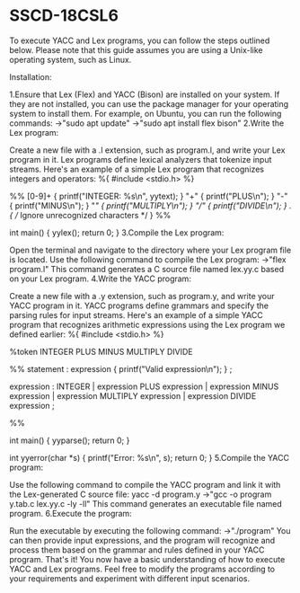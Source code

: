 # SSCD-18CSL6
To execute YACC and Lex programs, you can follow the steps outlined below. Please note that this guide assumes you are using a Unix-like operating system, such as Linux.

Installation:

1.Ensure that Lex (Flex) and YACC (Bison) are installed on your system. If they are not installed, you can use the package manager for your operating system to install them. For example, on Ubuntu, you can run the following commands:
->"sudo apt update"
->"sudo apt install flex bison"
2.Write the Lex program:

Create a new file with a .l extension, such as program.l, and write your Lex program in it. Lex programs define lexical analyzers that tokenize input streams.
Here's an example of a simple Lex program that recognizes integers and operators:
%{
#include <stdio.h>
%}

%%
[0-9]+    { printf("INTEGER: %s\n", yytext); }
"+"       { printf("PLUS\n"); }
"-"       { printf("MINUS\n"); }
"*"       { printf("MULTIPLY\n"); }
"/"       { printf("DIVIDE\n"); }
.         { /* Ignore unrecognized characters */ }
%%

int main() {
    yylex();
    return 0;
}
3.Compile the Lex program:

Open the terminal and navigate to the directory where your Lex program file is located.
Use the following command to compile the Lex program:
->"flex program.l"
This command generates a C source file named lex.yy.c based on your Lex program.
4.Write the YACC program:

Create a new file with a .y extension, such as program.y, and write your YACC program in it. YACC programs define grammars and specify the parsing rules for input streams.
Here's an example of a simple YACC program that recognizes arithmetic expressions using the Lex program we defined earlier:
%{
#include <stdio.h>
%}

%token INTEGER PLUS MINUS MULTIPLY DIVIDE

%%
statement : expression { printf("Valid expression\n"); }
          ;

expression : INTEGER
           | expression PLUS expression
           | expression MINUS expression
           | expression MULTIPLY expression
           | expression DIVIDE expression
           ;

%%

int main() {
    yyparse();
    return 0;
}

int yyerror(char *s) {
    printf("Error: %s\n", s);
    return 0;
}
5.Compile the YACC program:

Use the following command to compile the YACC program and link it with the Lex-generated C source file:
yacc -d program.y
->"gcc -o program y.tab.c lex.yy.c -ly -ll"
This command generates an executable file named program.
6.Execute the program:

Run the executable by executing the following command:
->"./program"
You can then provide input expressions, and the program will recognize and process them based on the grammar and rules defined in your YACC program.
That's it! You now have a basic understanding of how to execute YACC and Lex programs. Feel free to modify the programs according to your requirements and experiment with different input scenarios.



